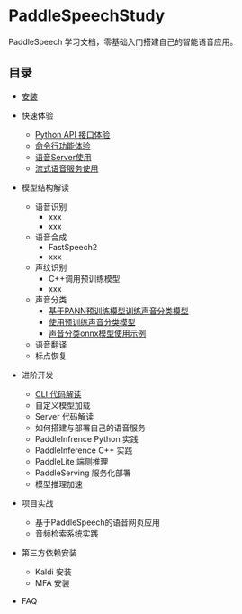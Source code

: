 # PaddleSpeechStudy

PaddleSpeech 学习文档，零基础入门搭建自己的智能语音应用。

## 目录

+ [安装](docs/01_install.md)
+ 快速体验
    + [Python API 接口体验](docs/02_api.md)
    + [命令行功能体验](docs/03_cli.md)
    + [语音Server使用](docs/04_server.md)
    + [流式语音服务使用](docs/05_stream.md)

+ 模型结构解读
    + 语音识别
        + xxx
        + xxx
    + 语音合成
        + FastSpeech2
        + xxx
    + 声纹识别
        + C++调用预训练模型
        + xxx
    + 声音分类
        + [基于PANN预训练模型训练声音分类模型](docs/model/audio_classification/train_PANN.md)
        + [使用预训练声音分类模型](docs/model/audio_classification/use_pretrain_model.md)
        + [声音分类onnx模型使用示例]()
    + 语音翻译
    + 标点恢复
+ 进阶开发
    + [CLI 代码解读](docs/06_cli_read.md)
    + 自定义模型加载
    + Server 代码解读
    + 如何搭建与部署自己的语音服务
    + PaddleInfrence Python 实践
    + PaddleInference C++ 实践
    + PaddleLite 端侧推理
    + PaddleServing 服务化部署
    + 模型推理加速
+ 项目实战
    + 基于PaddleSpeech的语音网页应用
    + 音频检索系统实践
+ 第三方依赖安装
    + Kaldi 安装
    + MFA 安装
+ FAQ

